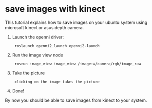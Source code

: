 save images with kinect
=======================

This tutorial explains how to save images on your ubuntu system using microsoft kinect or asus depth camera.

1. Launch the openni driver:

		roslaunch openni2_launch openni2.launch

2. Run the image view node

		rosrun image_view image_view /image:=/camera/rgb/image_raw
		
3. Take the picture

		clicking on the image takes the picture

4. Done!

By now you should be able to save images from kinect to your system.